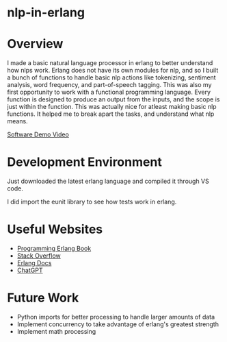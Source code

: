 # nlp-in-erlang

# Overview

I made a basic natural language processor in erlang to better understand how nlps work. Erlang does not have its own modules for nlp, and so I built a bunch of functions to handle basic nlp actions like tokenizing, sentiment analysis, word frequency, and part-of-speech tagging. This was also my first opportunity to work with a functional programming language. Every function is designed to produce an output from the inputs, and the scope is just within the function. This was actually nice for atleast making basic nlp functions. It helped me to break apart the tasks, and understand what nlp means.

[Software Demo Video](https://youtu.be/WA78GYcscP8)

# Development Environment

Just downloaded the latest erlang language and compiled it through VS code. 

I did import the eunit library to see how tests work in erlang.

# Useful Websites

* [Programming Erlang Book](https://learning.oreilly.com/library/view/programming-erlang-2nd/9781941222454/f_0108.html)
* [Stack Overflow](https://stackoverflow.com/)
* [Erlang Docs](https://www.erlang.org/docs/20/)
* [ChatGPT](https://chatgpt.com)

# Future Work

* Python imports for better processing to handle larger amounts of data
* Implement concurrency to take advantage of erlang's greatest strength
* Implement math processing